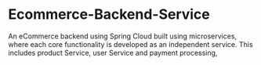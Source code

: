 # Ecommerce-Backend-Service
 An eCommerce backend using Spring Cloud built using microservices, where each core functionality is developed as an independent service. This includes product Service, user Service and payment processing,

